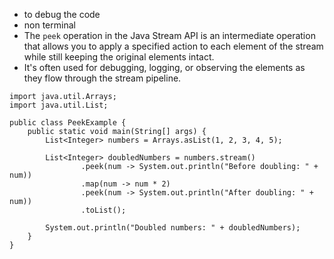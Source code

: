 - to debug the code 
- non terminal
- The `peek` operation in the Java Stream API is an intermediate operation that allows you to apply a specified action to each element of the stream while still keeping the original elements intact. 
- It's often used for debugging, logging, or observing the elements as they flow through the stream pipeline.
```
import java.util.Arrays;
import java.util.List;

public class PeekExample {
    public static void main(String[] args) {
        List<Integer> numbers = Arrays.asList(1, 2, 3, 4, 5);

        List<Integer> doubledNumbers = numbers.stream()
                .peek(num -> System.out.println("Before doubling: " + num))
                .map(num -> num * 2)
                .peek(num -> System.out.println("After doubling: " + num))
                .toList();

        System.out.println("Doubled numbers: " + doubledNumbers);
    }
}

```
